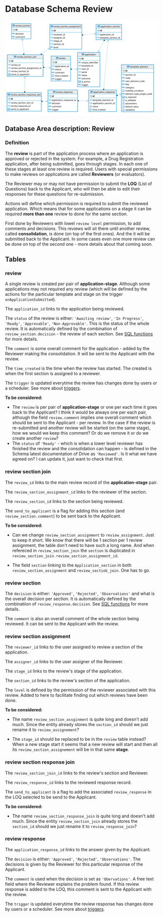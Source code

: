 # Database Schema Review

![Database Schema](images/database-schema-review.png)

## Database Area description: Review

### Definition

The **review** is part of the application process where an application is approved or rejected in the system. For example, a Drug Registration application, after being submitted, goes through stages. In each one of these stages at least one review is required. Users with special permissions to make reviews on applications are called **Reviewers** (or evaluators).

 The Reviewer may or may not have permission to submit the **LOQ** (List of Questions) back to the Applicant, who will then be able to edit their responses for these questions for re-submission.

Actions will define which permission is required to submit the reviewed application. Which means that for some applications on a stage it can be required **more than one** review to done for the same section.

First done by Reviewers with lowel `review level` permission, to add comments and decisions. This reviews will sit there until another review, called **consolidation**, is done (on top of the first ones). And the it will be submitted back to the Applicant. In some cases even one more review can be done on top of the second one - more details about that coming soon.

## Tables

### review

A single review is created per pair of **application-stage**. Although some applications may not required any review (which will be defined by the actions for the particular template and stage on the trigger `onApplicationSubmitted`).

The `application_id` links to the application being reviewed.

The `status` of the review is either: `'Awaiting review'`, `'In Progress'`, `'Ready'`, `'Approvable'`, `'Non-Approvable'`. This is the status of the whole review. It is automatically defined by the combination of `review_section.decision` - the review of each section. See [SQL functions](Functions.md) for more details.

The `comment` is some overall comment for the application - added by the Reviewer making the consolidation. It will be sent to the Applicant with the review.

The `time_created` is the time when the review has started. The created is when the first section is assigned to a reviewer.

The `trigger` is updated everytime the review has changes done by users or a scheduler. See more about [triggers](Triggers-and-Actions.md).

**To be considered:**

- The `review` is per pair of **application-stage** or one per each time it goes back to the Applicant? I think it would be always one per each pair, although the field `review.comment` implies one overall comment which should be sent to the Applicant - per review. In the case if the review is re-submitted and another review will be started (on the same stage), how we would we keep this comment? Or do we remove it or do we create another `review`?
- The `status` of `'Ready'` - which is when a lower level reviewer has finished the review and the consolidation can happen - is defined in the Schema latest documentation of Drive as `'Reviewed'`. Is it what we have agreed on? I can update it, just want to check that first.

### review section join

The `review_id` links to the main review record of the **application-stage** pair.

The `review_section_assignment_id` links to the reviewer of the section.

The `review_section_id` links to the section being reviewed.

The `send_to_applicant` is a flag for adding this section (and `review_section.comment`) to be sent back to the Applicant.

**To be considered:**

- Can we change `review_section_assignment` to `review_assignment`. Just to keep it short. We know that there will be 1 section per 1 review assignment, the table don't need to have such a long name. And when refereced in `review_section_join`
  the `section` is duplicated in `review_section_join.review_section_assignment_id`.

- The field `section` linking to the `Application_section` in both `review_section_assignment` and `review_sectiob_join`. One has to go.

### review section

The `decision` is either: `'Approved'`, `'Rejected'`, `'Observations'` and what is the overall decision per section. It is automatically defined by the combinatiion of `review_response.decision`. See [SQL functions](Functions.md) for more details.

The `comment` is also an overall comment of the whole section being reviewed. It can be sent to the Applicant with the review.

### review section assignment

The `reviewer_id` links to the user assigned to review a section of the application.

The `assigner_id` links to the user assigner of the Reviewer.

The `stage_id` links to the review's stage of the application.

The `section_id` links to the review's section of the application.

The `level` is defined by the permission of the reviewer associated with this review. Added to here to facilitate finding out which reviews have been done.

**To be considered:**

- The name `review_section_assginment` is quite long and doesn't add much. Since the entity already stores the `section_id` should we just rename it to `review_assignement`?

- The `stage_id` should be replaced to be in the `review` table instead? When a new stage start it seems that a new review will start and then all its `review_section_assignement` will be in that same **stage**.

### review section response join

The `review_section_join_id` links to the review's section and Reviewer.

The `review_response_id` links to the reviewed response record.

The `send_to_applicant` is a flag to add the associated `review_response` in the LOQ selected to be send to the Applicant.

**To be considered:**

- The name `review_section_response_join` is quite long and doesn't add much. Since the entity `review_section_join` already stores the `section_id` should we just rename it to `review_response_join`?

### review response

The `application_response_id` links to the answer given by the Applicant.

The `decision` is either: `'Approved'`, `'Rejected'`, `'Observations'`. The decisions is given by the Reviewer for this particular response of the Applicant.

The `comment` is used when the decision is set as `'Obervations'`. A free text field where the Reviewer explains the problem found. If this review response is added to the LOQ, this comment is sent to the Applicant with the review.

The `trigger` is updated everytime the review response has changes done by users or a scheduler. See more about [triggers](Triggers-and-Actions.md).
